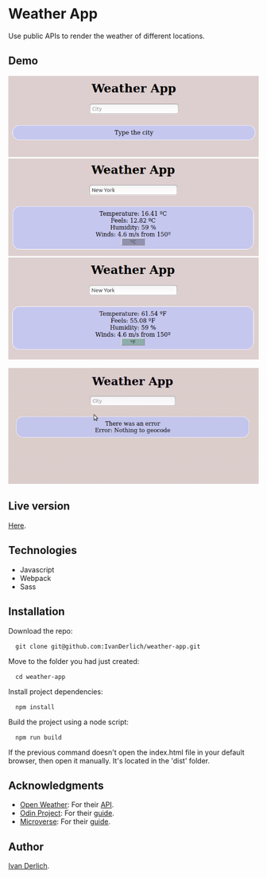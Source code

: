 # Weather App

<p id="description-weather-app"> Use public APIs to render the weather of different locations. <p>

## Demo

![](/docs/1.png)
![](/docs/2.png)
![](/docs/3.png)

<img src="docs/1.gif" id="main-image-weather-app" />

## Live version

[Here](http://ivanderlich-weather-app.surge.sh).

## Technologies

<ul id="tech-list-weather-app">
      <li>Javascript</li>
      <li>Webpack</li>
      <li>Sass</li>
</ul>

## Installation

Download the repo:

      git clone git@github.com:IvanDerlich/weather-app.git

Move to the folder you had just created:

      cd weather-app
      
Install project dependencies:

      npm install
      
Build the project using a node script:

      npm run build
      
If the previous command doesn't open the index.html file in your default browser, then open it manually. It's located in the 'dist' folder.


## Acknowledgments

- [Open Weather](https://openweathermap.org/): For their [API](https://openweathermap.org/current).
- [Odin Project](https://www.theodinproject.com): For their [guide](https://www.theodinproject.com/courses/javascript/lessons/weather-app).
- [Microverse](https://www.microverse.org/): For their [guide](https://microverse.pathwright.com/library/fast-track-curriculum/69047/path/step/59622133/).

## Author

[Ivan Derlich](https://www.ivanderlich.com).
